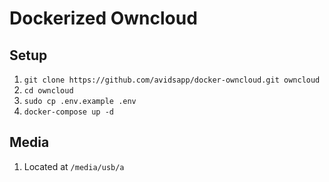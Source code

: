 # Dockerized Owncloud

## Setup
1. `git clone https://github.com/avidsapp/docker-owncloud.git owncloud`
1. `cd owncloud`
1. `sudo cp .env.example .env`
1. `docker-compose up -d`

## Media
1. Located at `/media/usb/a`
